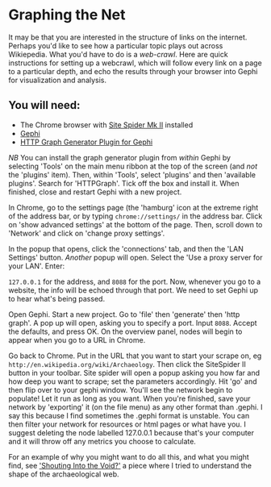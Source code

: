 # Graphing the Net

It may be that you are interested in the structure of links on the internet. Perhaps you'd like to see how a particular topic plays out across Wikiepedia. What you'd have to do is a _web-crawl_. Here are quick instructions for setting up a webcrawl, which will follow every link on a page to a particular depth, and echo the results through your browser into Gephi for visualization and analysis.

## You will need:

+ The Chrome browser with [Site Spider Mk II](https://chrome.google.com/webstore/detail/site-spider-mark-ii/gedjofgioahckekhpgknhchelbpdogok) installed
+ [Gephi ](http://gephi.org)
+ [HTTP Graph Generator Plugin for Gephi](https://marketplace.gephi.org/plugin/http-graph/)

*NB* You can install the graph generator plugin from _within_ Gephi by selecting 'Tools' on the main menu ribbon at the top of the screen (and *not* the 'plugins' item). Then, within 'Tools', select 'plugins' and then 'available plugins'. Search for 'HTTPGraph'. Tick off the box and install it. When finished, close and restart Gephi with a new project.

In Chrome, go to the settings page (the 'hamburg' icon at the extreme right of the address bar, or by typing ```chrome://settings/``` in the address bar. Click on 'show advanced settings' at the bottom of the page. Then, scroll down to 'Network' and click on 'change proxy settings'. 

In the popup that opens, click the 'connections' tab, and then the 'LAN Settings' button. *Another* popup will open. Select the 'Use a proxy server for your LAN'. Enter:

```127.0.0.1``` for the address, and ```8088``` for the port. Now, whenever you go to a website, the info will be echoed through that port. We need to set Gephi up to hear what's being passed.

Open Gephi. Start a new project. Go to 'file' then 'generate' then 'http graph'. A pop up will open, asking you to specify a port. Input ```8088```. Accept the defaults, and press OK. On the overview panel, nodes will begin to appear when you go to a URL in Chrome. 

Go back to Chrome. Put in the URL that you want to start your scrape on, eg ```http://en.wikipedia.org/wiki/Archaeology```. Then click the SiteSpider II button in your toolbar. Site spider will open a popup asking you how far and how deep you want to scrape; set the parameters accordingly. Hit 'go' and then flip over to your gephi window. You'll see the network begin to populate! Let it run as long as you want. When you're finished, save your network by 'exporting' it (on the file menu) as any other format than .gephi. I say this because I find sometimes the .gephi format is unstable. You can then filter your network for resources or html pages or what have you. I suggest deleting the node labelled 127.0.0.1 because that's your computer and it will throw off any metrics you choose to calculate. 

For an example of why you might want to do all this, and what you might find, see ['Shouting Into the Void?'](http://electricarchaeology.ca/2014/05/01/shouting-into-the-void/) a piece where I tried to understand the shape of the archaeological web.

